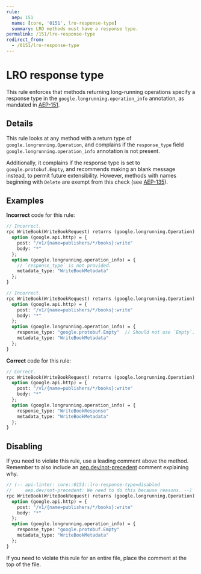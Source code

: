 ```yaml
---
rule:
  aep: 151
  name: [core, '0151', lro-response-type]
  summary: LRO methods must have a response type.
permalink: /151/lro-response-type
redirect_from:
  - /0151/lro-response-type
---
```


# LRO response type

This rule enforces that methods returning long-running operations specify a
response type in the `google.longrunning.operation_info` annotation, as
mandated in [AEP-151][].

## Details

This rule looks at any method with a return type of
`google.longrunning.Operation`, and complains if the `response_type` field
`google.longrunning.operation_info` annotation is not present.

Additionally, it complains if the response type is set to
`google.protobuf.Empty`, and recommends making an blank message instead, to
permit future extensibility. However, methods with names beginning with
`Delete` are exempt from this check (see [AEP-135][]).

## Examples

**Incorrect** code for this rule:

```proto
// Incorrect.
rpc WriteBook(WriteBookRequest) returns (google.longrunning.Operation) {
  option (google.api.http) = {
    post: "/v1/{name=publishers/*/books}:write"
    body: "*"
  };
  option (google.longrunning.operation_info) = {
    // `response_type` is not provided.
    metadata_type: "WriteBookMetadata"
  };
}
```

```proto
// Incorrect.
rpc WriteBook(WriteBookRequest) returns (google.longrunning.Operation) {
  option (google.api.http) = {
    post: "/v1/{name=publishers/*/books}:write"
    body: "*"
  };
  option (google.longrunning.operation_info) = {
    response_type: "google.protobuf.Empty"  // Should not use `Empty`.
    metadata_type: "WriteBookMetadata"
  };
}
```

**Correct** code for this rule:

```proto
// Correct.
rpc WriteBook(WriteBookRequest) returns (google.longrunning.Operation) {
  option (google.api.http) = {
    post: "/v1/{name=publishers/*/books}:write"
    body: "*"
  };
  option (google.longrunning.operation_info) = {
    response_type: "WriteBookResponse"
    metadata_type: "WriteBookMetadata"
  };
}
```

## Disabling

If you need to violate this rule, use a leading comment above the method.
Remember to also include an [aep.dev/not-precedent][] comment explaining why.

```proto
// (-- api-linter: core::0151::lro-response-type=disabled
//     aep.dev/not-precedent: We need to do this because reasons. --)
rpc WriteBook(WriteBookRequest) returns (google.longrunning.Operation) {
  option (google.api.http) = {
    post: "/v1/{name=publishers/*/books}:write"
    body: "*"
  };
  option (google.longrunning.operation_info) = {
    response_type: "google.protobuf.Empty"
    metadata_type: "WriteBookMetadata"
  };
}
```

If you need to violate this rule for an entire file, place the comment at the
top of the file.

[aep-135]: https://aep.dev/135
[aep-151]: https://aep.dev/151
[aep.dev/not-precedent]: https://aep.dev/not-precedent
